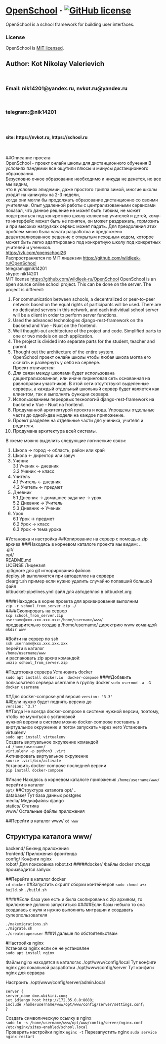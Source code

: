 # [OpenSchool](https://nvkot.ru/) &middot; [![GitHub license](https://img.shields.io/badge/license-MIT-blue.svg)](https://github.com/facebook/react/blob/master/LICENSE)

OpenSchool is a school framework for building user interfaces.

### License

OpenSchool is [MIT licensed](./LICENSE).

<h2>Author: Kot Nikolay Valerievich</h2><br>
<h3>Email: nik14201@yandex.ru, nvkot.ru@yandex.ru</h3><br>
<h3>telegram:@nik14201<h3><br>
<h4>site: https://nvkot.ru, https://school.ru</h4><br>

##Описание проекта  
OpenSchool - проект онлайн школы для дистанционного обучения
В условиях пандемии все ощутили плюсы и минусы дистанционного образования.  
Безусловно очное образование необходимо и никуда не денется, но все мы видим,  
что в условиях эпидемии, даже простого гриппа зимой, многие школы уходят на каникулы на 2-3 недели,  
когда они могли бы продолжать образование дистанционно со своими учителями.
Опыт удаленной работы с централизованными сервисами показал, что данное решение не может быть гибким, не может подстроиться под конкретную школу коллектив учителей и детей, кому-то интерфейс может быть не понятен, он может раздражать, тормозить и при высоких нагрузках сервис может падать.
Для преодоления этих проблем мною была начата разработка и предложено децентрализованное решение с открытым исходным кодом, которое может быть легко адаптировано под конкретную школу под конкретных учителей и учеников.  
https://vk.com/openschool26  
Распространяется по MIT лицензии https://github.com/wildleek-ru/OpenSchool  
telegram:@nik14201  
skype: nik14201  
MIT license https://github.com/wildleek-ru/OpenSchool
OpenSchool is an open source online school project. This can be done on the server.
The project is different:  
1. For communication between schools, a decentralized or peer-to-peer network based on the equal rights of participants will be used. There are no dedicated servers in this network, and each individual school server will be a client in order to perform server functions.  
2. Used the advanced technologies django-rest-framework on the backend and Vue - Nuxt on the frontend.  
3. Well thought-out architecture of the project and code. Simplified parts to one or two models on each application.  
4. The project is divided into separate parts for the student, teacher and parent.  
5. Thought out the architecture of the entire system.  
OpenSchool проект онлайн школы чтобы любая школа могла его скачать и развернуть у себя на сервере.  
Проект отличается:  
1. Для связи между школами будет использована децентрализованная, или иначе пиринговая сеть основанная на равноправии участников. В этой сети отсутствуют выделенные серверы, а каждый отдельный школьный сервер будет является как клиентом, так и выполнять функции сервера.  
2. Использованием передовых технологий django-rest-framework на backend и Vue - Nuxt на frontend.  
3. Продуманной архитектурой проекта и кода. Упрощены отдельные части до одной-две модели на каждое приложение.  
4. Проект разделен на отдельные части для ученика, учителя и родителя.  
5. Продумана архитектура всей системы.  

В схеме можно выделить следующие логические связи:  
1. Школа -> город -> область, район или край  
2. Школа <- директор или завуч  
3. Ученик  
3.1 Ученик <- дневник  
3.2 Ученик -> класс  
4. Учитель  
4.1 Учитель <- дневник  
4.2 Учитель <- предмет  
5. Дневник  
5.1 Дневник -> домашнее задание -> урок  
5.2 Дневник -> Учитель  
5.3 Дневник -> Ученик  
6. Урок  
6.1 Урок -> предмет  
6.2 Урок -> класс  
6.3 Урок -> тема урока  

#Установка и настройка 
##Копирование на сервер с помощью zip архива
###Находясь в корневом каталоге проекта мы видим:
..  
.git/  
opt/  
README.md  
LICENSE Лицензия  
.gitignore для git игнорирования файлов  
deploy.sh  выполняется при автодеплое на сервере   
cleargit.sh  пример если нужно удалить случайно попавший большой файл  
bitbucket-pipelines.yml файл для автодеплоя в bitbucket.org  

####Находясь в корне проекта для архивирования выполним   
```zip -r school_from_server.zip ./ ```  
####Скопировать на сервер  
```scp school_from_server.zip username@xxx.xxx.xxx.xxx:/home/username/www/```  
предварительно создав в /home/username/ директрию  www  командой  
```mkdir www```

#Войти на сервер по ssh   
```ssh username@xxx.xxx.xxx.xxx```  
перейти в каталог  
```/home/username/www```   
и распаковать zip архив командой:  
```unzip school_from_server.zip```

#Подготовка сервера
Установить docker  
```sudo apt install docker.io  docker-compose``` 
####Добавить пользователя сервера username в группу docker
```sudo usermod -a -G docker username```  


##Для docker-compose.yml версия
```version: '3.3'```  
##Если нужно будет поднять версию до    
```version: '3.7'```  
##Тогда
Не всегда docker-compose в системе нужной версии, поэтому, чтобы  не мучиться с установкой  
нужной версии в системе можно docker-compose поставить в виртуальное окружение и потом запускать через него
Установить virtualenv  
```sudo apt install virtualenv```  
Создать виртуальное окружение командой  
```cd /home/username/```   
```virtualenv -p python3 .virt```  
Активировать виртуальное окружение  
```source .virt/bin/activate```  
Установить docker-compose последней версии  
```pip install docker-compose``` 

#Иначе 
Находясь в корневом каталоге приложения 
```/home/username/www/```  
перейти в каталог  
```opt/```
##Структура каталога opt/
..  
database/  Тут база данных postgres   
media/     Медиафайлы django  
statics/   Статика  
www/       Остальные файлы приложения  

##Перейти в каталог www/ 
```cd www```
## Структура каталога www/
backend/    Бекенд приложения  
frontend/   Приложения фронтенда  
config/     Конфиги nginx  
robot/      Для поисковика robot.txt
#####docker/   Файлы docker отсюда производится запуск

##Перейти в каталог docker  
```cd docker```
##Запустить скрипт сборки контейнеров
```sudo chmod a+x build.sh```
```./build.sh```

#####Если база уже есть и была скопирована с zip архивом, то приложение должно запуститься
#####Если базы небыло то она создалась с нуля и нужно выполнять миграции и создавать суперпользователя

```./makemigrations.sh```  
```./migrate.sh```  
```./createsuperuser```
###И дальше по обстоятельствам  

#Настройка nginx  
Установка nginx если он не установлен  
```sudo apt install nginx```  

Файлы nginx находятся в каталогах
./opt/www/config/local  Тут конфиги nginx для локальной разработки
./opt/www/config/server Тут конфиги nginx для сервера

Настроить ./opt/www/config/server/admin.local
```
server {
server_name dme.ubikiri.com;
set $django_host http://172.35.0.8:8080;
include /home/username/www/opt/www/config/server/settings.conf;
}
```

Создать символическую ссылку в nginx  
```sudo ln -s /home/username/www/opt/www/config/server/nginx.conf /etc/nginx/sites-enabled/school.local```   
Проверить настройки nginx
```nginx -t```
Перезапустить nginx
```sudo service nginx restart```
